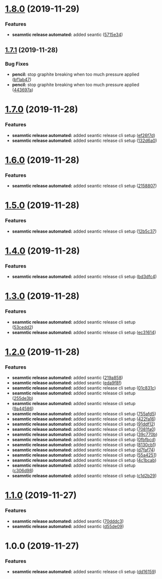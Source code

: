 # [1.8.0](https://github.com/sharathhanswadi/test-repo/compare/v1.7.1...v1.8.0) (2019-11-29)


### Features

* **seamntic release automated:** added seantic ([5715e34](https://github.com/sharathhanswadi/test-repo/commit/5715e345e9aa122d40371eb7d64f03f18778772f))

## [1.7.1](https://github.com/sharathhanswadi/test-repo/compare/v1.7.0...v1.7.1) (2019-11-28)


### Bug Fixes

* **pencil:** stop graphite breaking when too much pressure applied ([bf1ab47](https://github.com/sharathhanswadi/test-repo/commit/bf1ab47e6865f9816c488a8958c63da846e23734))
* **pencil:** stop graphite breaking when too much pressure applied ([443697a](https://github.com/sharathhanswadi/test-repo/commit/443697a9a134ad1d71a3ce20f866cc63aceeb376))

# [1.7.0](https://github.com/sharathhanswadi/test-repo/compare/v1.6.0...v1.7.0) (2019-11-28)


### Features

* **seamntic release automated:** added seantic release cli setup ([ef26f7d](https://github.com/sharathhanswadi/test-repo/commit/ef26f7dd845790b97aa746faf1dde91dca898887))
* **seamntic release automated:** added seantic release cli setup ([132d6a0](https://github.com/sharathhanswadi/test-repo/commit/132d6a06a32481bcf8f33bbba070768c95e75548))

# [1.6.0](https://github.com/sharathhanswadi/test-repo/compare/v1.5.0...v1.6.0) (2019-11-28)


### Features

* **seamntic release automated:** added seantic release cli setup ([2158807](https://github.com/sharathhanswadi/test-repo/commit/2158807faf54c1817e7fd7a8ebb95796aea92b82))

# [1.5.0](https://github.com/sharathhanswadi/test-repo/compare/v1.4.0...v1.5.0) (2019-11-28)


### Features

* **seamntic release automated:** added seantic release cli setup ([12b5c37](https://github.com/sharathhanswadi/test-repo/commit/12b5c371304fa032b26ffc5ca95794e335d809a5))

# [1.4.0](https://github.com/sharathhanswadi/test-repo/compare/v1.3.0...v1.4.0) (2019-11-28)


### Features

* **seamntic release automated:** added seantic release cli setup ([bd3dfc4](https://github.com/sharathhanswadi/test-repo/commit/bd3dfc4e6684db5bed4f615106b3c5dcb1c1d455))

# [1.3.0](https://github.com/sharathhanswadi/test-repo/compare/v1.2.0...v1.3.0) (2019-11-28)


### Features

* **seamntic release automated:** added seantic release cli setup ([53cedd2](https://github.com/sharathhanswadi/test-repo/commit/53cedd20b4bfe5df464e3655258018577923acc0))
* **seamntic release automated:** added seantic release cli setup ([ec31614](https://github.com/sharathhanswadi/test-repo/commit/ec31614849b6d75c82543f346f510560e1409660))

# [1.2.0](https://github.com/sharathhanswadi/test-repo/compare/v1.1.0...v1.2.0) (2019-11-28)


### Features

* **seamntic release automated:** added seantic ([219a858](https://github.com/sharathhanswadi/test-repo/commit/219a858973e2b4e6d473672713427c57d727abe0))
* **seamntic release automated:** added seantic ([eda9f8f](https://github.com/sharathhanswadi/test-repo/commit/eda9f8ffc7f22052361111d3264ee9aa95b594d4))
* **seamntic release automated:** added seantic release cli setup ([01c831c](https://github.com/sharathhanswadi/test-repo/commit/01c831c7be371db93486f518e3d79746a774dddf))
* **seamntic release automated:** added seantic release cli setup ([255de3b](https://github.com/sharathhanswadi/test-repo/commit/255de3b06d0b08ea6f5af8cbdeed2d425c3abe50))
* **seamntic release automated:** added seantic release cli setup ([9a44586](https://github.com/sharathhanswadi/test-repo/commit/9a4458676c04cbb9b498990c096ecab54bf2c3e2))
* **seamntic release automated:** added seantic release cli setup ([755afd5](https://github.com/sharathhanswadi/test-repo/commit/755afd56d31ebcf47309d912169806e306f70e11))
* **seamntic release automated:** added seantic release cli setup ([422fa16](https://github.com/sharathhanswadi/test-repo/commit/422fa161d924ab16a6eeb5c8086952c35ac7a80a))
* **seamntic release automated:** added seantic release cli setup ([91ddf12](https://github.com/sharathhanswadi/test-repo/commit/91ddf122538aa88ec7531daa16dcc1b5b743701d))
* **seamntic release automated:** added seantic release cli setup ([7081fa0](https://github.com/sharathhanswadi/test-repo/commit/7081fa009b6e10bbdc9b6c11141b9a6ce9106c25))
* **seamntic release automated:** added seantic release cli setup ([39c770b](https://github.com/sharathhanswadi/test-repo/commit/39c770bc5b8172d3acd3822be1eea99d3f46d443))
* **seamntic release automated:** added seantic release cli setup ([0fbfbcd](https://github.com/sharathhanswadi/test-repo/commit/0fbfbcda3ca8c161a5169d42b9966222e3f0778c))
* **seamntic release automated:** added seantic release cli setup ([8130cb1](https://github.com/sharathhanswadi/test-repo/commit/8130cb1511d5674213a55322cea5cadccead8cae))
* **seamntic release automated:** added seantic release cli setup ([d7faf74](https://github.com/sharathhanswadi/test-repo/commit/d7faf745f40a24ff75e231f251ae10bee8368586))
* **seamntic release automated:** added seantic release cli setup ([55a4251](https://github.com/sharathhanswadi/test-repo/commit/55a4251ba5d7aa7cb364b605939139345d607c20))
* **seamntic release automated:** added seantic release cli setup ([4c1bcab](https://github.com/sharathhanswadi/test-repo/commit/4c1bcabd3f80f33c3aacedc93aedac280215f974))
* **seamntic release automated:** added seantic release cli setup ([c306d98](https://github.com/sharathhanswadi/test-repo/commit/c306d98a6ba98f9aa1961e8df6b26de0ac3433b5))
* **seamntic release automated:** added seantic release cli setup ([c1d2b29](https://github.com/sharathhanswadi/test-repo/commit/c1d2b296cff773a668b7a32bf862c9be3ed2a384))

# [1.1.0](https://github.com/sharathhanswadi/test-repo/compare/v1.0.0...v1.1.0) (2019-11-27)


### Features

* **seamntic release automated:** added seantic ([70dddc3](https://github.com/sharathhanswadi/test-repo/commit/70dddc335c191ff0def9c97faffb8ffe382b8bbf))
* **seamntic release automated:** added seantic ([d55de09](https://github.com/sharathhanswadi/test-repo/commit/d55de095d777a7c611fb039436479e46a4a6ae5d))

# 1.0.0 (2019-11-27)


### Features

* **seamntic release automated:** added seantic release cli setup ([dd16159](https://github.com/sharathhanswadi/test-repo/commit/dd16159d70abc2f47ce723b4ade787be0194f148))
